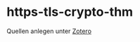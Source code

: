 # https-tls-crypto-thm
Quellen anlegen unter [Zotero](https://www.zotero.org/groups/4900098/https-tls-crypto-thm)
